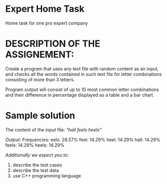 # Expert Home Task
Home task for one pro expert company

# DESCRIPTION OF THE ASSIGNEMENT:
Create a program that uses any text file with random content as an input, and checks
all the words contained in such text file for letter combinations consisting of more than
3 letters.

Program output will consist of up to 10 most common letter combinations and their
difference in percentage displayed as a table and a bar chart.

# Sample solution
The content of the input file:
_"hall feels heels"_

*Output:*
Frequencies:
eels: 28.57%
feel: 14.29%
heel: 14.29%
hall: 14.29%
feels: 14.29%
heels: 14.29%

*Additionally we expect you to:*
1) describe the test cases
2) describe the test data
3) use C++ programming language 
